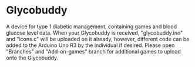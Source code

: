 # Glycobuddy
A device for type 1 diabetic management, containing games and blood glucose level data. When your Glycobuddy is received, "glycobuddy.ino" and "icons.c" will be uploaded on it already, however, different code can be added to the Arduino Uno R3 by the individual if desired. Please open "Branches" and "Add-on-games" branch for additional games to upload onto the Glycobuddy.

